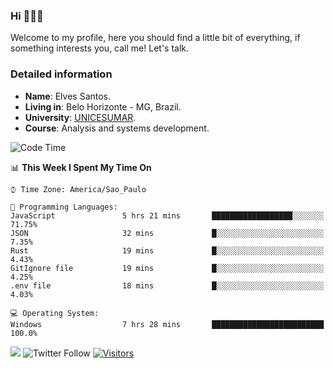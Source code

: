 


### Hi 🙋🏽‍♂️

Welcome to my profile, here you should find a little bit of everything, if something interests you, call me! Let's talk.

### Detailed information

* **Name**: Elves Santos.
* **Living in**: Belo Horizonte - MG, Brazil.
* **University**: [UNICESUMAR](https://venhaparaunicesumar.com.br/pos-graduacao).
* **Course**: Analysis and systems development.

<!--START_SECTION:waka-->
![Code Time](http://img.shields.io/badge/Code%20Time-37%20hrs%2055%20mins-blue)

📊 **This Week I Spent My Time On** 

```text
⌚︎ Time Zone: America/Sao_Paulo

💬 Programming Languages: 
JavaScript               5 hrs 21 mins       ██████████████████░░░░░░░   71.75% 
JSON                     32 mins             █░░░░░░░░░░░░░░░░░░░░░░░░   7.35% 
Rust                     19 mins             █░░░░░░░░░░░░░░░░░░░░░░░░   4.43% 
GitIgnore file           19 mins             █░░░░░░░░░░░░░░░░░░░░░░░░   4.25% 
.env file                18 mins             █░░░░░░░░░░░░░░░░░░░░░░░░   4.03%

💻 Operating System: 
Windows                  7 hrs 28 mins       █████████████████████████   100.0%

```


<!--END_SECTION:waka-->


<a href="https://www.linkedin.com/in/e1vescmd/"  target="_blank"><img src="https://img.shields.io/badge/-LinkedIn-%230077B5?style=for-the-badge&logo=linkedin&logoColor=white" target="_blank"></a>
![Twitter Follow](https://img.shields.io/twitter/follow/e1vescmd?color=00aced&label=Twitter&style=for-the-badge)
[![Visitors](https://api.visitorbadge.io/api/visitors?path=https%3A%2F%2Fgithub.com%2Fe1vescmd&labelColor=%23697689&countColor=%23d9e3f0)](https://visitorbadge.io/status?path=https%3A%2F%2Fgithub.com%2Fe1vescmd)
